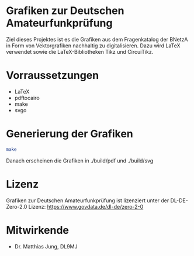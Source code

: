 Grafiken zur Deutschen Amateurfunkprüfung
=========================================

Ziel dieses Projektes ist es die Grafiken aus dem Fragenkatalog der BNetzA in Form von Vektorgrafiken nachhaltig zu digitalisieren. Dazu wird LaTeX verwendet sowie die LaTeX-Bibliotheken Tikz und CircuiTikz.

Vorraussetzungen
================

- LaTeX
- pdftocairo
- make
- svgo

Generierung der Grafiken
========================

```bash
make
```

Danach erscheinen die Grafiken in ./build/pdf und ./build/svg

Lizenz
======

Grafiken zur Deutschen Amateurfunkprüfung ist lizenziert unter der DL-DE-Zero-2.0 Lizenz: https://www.govdata.de/dl-de/zero-2-0

Mitwirkende
===========

- Dr. Matthias Jung, DL9MJ
